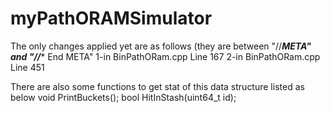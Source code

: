 # myPathORAMSimulator

The only changes applied yet are as follows (they are between "//*********META" and "//********** End META"
1-in BinPathORam.cpp Line 167
2-in BinPathORam.cpp Line 451

There are also some functions to get stat of this data structure listed as below
    void PrintBuckets();
    bool HitInStash(uint64_t id);

